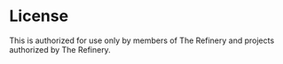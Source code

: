 # License

This is authorized for use only by members of The Refinery and projects authorized by The Refinery.